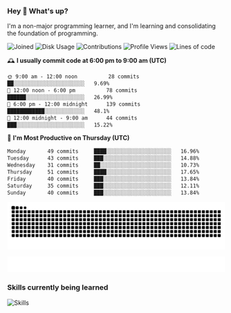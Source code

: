 ### Hey :wave: What's up?

I'm a non-major programming learner, and I'm learning and consolidating the foundation of programming.

<!--START_SECTION:waka-->
![Joined](http://img.shields.io/badge/Joined-7%20years%20ago-6D67E4?style=flat&labelColor=453C67)
![Disk Usage](http://img.shields.io/badge/Github%27s%20Storage-598.3%20MB-FD841F?style=flat&labelColor=E14D2A)
![Contributions](http://img.shields.io/badge/Contributions%20in%202023-331-7DCE13?style=flat&labelColor=2B7A0B)
![Profile Views](http://img.shields.io/badge/Profile%20Views-2-3AB4F2?style=flat&labelColor=0078AA)
![Lines of code](https://img.shields.io/badge/Lines%20of%20code-2%20Million%20Lines%20of%20code-FF8B8B?style=flat&labelColor=EB4747)

🕰️ **I usually commit code at 6:00 pm to 9:00 am (UTC)** 

```text
🌞 9:00 am - 12:00 noon          28 commits     ██░░░░░░░░░░░░░░░░░░░░░░░   9.69% 
🌆 12:00 noon - 6:00 pm          78 commits     ██████░░░░░░░░░░░░░░░░░░░   26.99% 
🌃 6:00 pm - 12:00 midnight      139 commits    ████████████░░░░░░░░░░░░░   48.1% 
🌙 12:00 midnight - 9:00 am      44 commits     ███░░░░░░░░░░░░░░░░░░░░░░   15.22%
```
📅 **I'm Most Productive on Thursday (UTC)** 

```text
Monday       49 commits     ████░░░░░░░░░░░░░░░░░░░░░   16.96% 
Tuesday      43 commits     ███░░░░░░░░░░░░░░░░░░░░░░   14.88% 
Wednesday    31 commits     ██░░░░░░░░░░░░░░░░░░░░░░░   10.73% 
Thursday     51 commits     ████░░░░░░░░░░░░░░░░░░░░░   17.65% 
Friday       40 commits     ███░░░░░░░░░░░░░░░░░░░░░░   13.84% 
Saturday     35 commits     ███░░░░░░░░░░░░░░░░░░░░░░   12.11% 
Sunday       40 commits     ███░░░░░░░░░░░░░░░░░░░░░░   13.84%
```

<!--END_SECTION:waka-->

![Snake animation](https://raw.githubusercontent.com/dirname/dirname/output/snake.svg)

![metrics](github-metrics.svg)

### Skills currently being learned

![Skills](https://skillicons.dev/icons?i=linux,rust,go,solidity,typescript,bash,git,postgres,mysql,redis,mongo,docker,kubernetes,grafana,prometheus)
